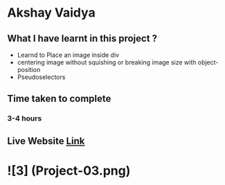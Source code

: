 # Akshay Vaidya

## What I have learnt in this project ?
- Learnd to Place an image inside div 
- centering image without squishing or breaking image size with object-position
- Pseudoselectors


## Time taken to complete
### 3-4 hours

## Live Website [Link](https://lcp03.netlify.app/)

# ![3] (Project-03.png)